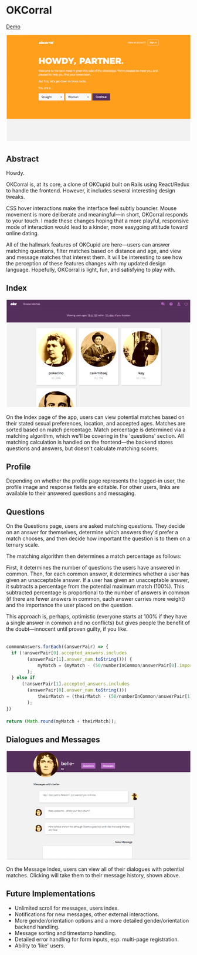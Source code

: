 # OKCorral

[Demo](https://okcorral.herokuapp.com)

![signup](app/assets/images/signin-screenshot.png)

## Abstract

Howdy.

OKCorral is, at its core, a clone of OKCupid built on Rails using React/Redux to handle the frontend. However, it includes several interesting design tweaks.

CSS hover interactions make the interface feel subtly bouncier. Mouse movement is more deliberate and meaningful—in short, OKCorral responds to your touch. I made these changes hoping that a more playful, responsive mode of interaction would lead to a kinder, more easygoing attitude toward online dating.

All of the hallmark features of OKCupid are here—users can answer matching questions, filter matches based on distance and age, and view and message matches that interest them. It will be interesting to see how the perception of these features changes with my updated design language. Hopefully, OKCorral is light, fun, and satisfying to play with.

## Index

![index](app/assets/images/index-screenshot.png)

On the Index page of the app, users can view potential matches based on their stated sexual preferences, location, and accepted ages. Matches are sorted based on match percentage. Match percentage is determined via a matching algorithm, which we'll be covering in the 'questions' section. All matching calculation is handled on the frontend—the backend stores questions and answers, but doesn't calculate matching scores.

## Profile

Depending on whether the profile page represents the logged-in user, the profile image and response fields are editable. For other users, links are available to their answered questions and messaging.

## Questions

On the Questions page, users are asked matching questions. They decide on an answer for themselves, determine which answers they'd prefer a match chooses, and then decide how important the question is to them on a ternary scale.

The matching algorithm then determines a match percentage as follows:

First, it determines the number of questions the users have answered in common. Then, for each common answer, it determines whether a user has given an unacceptable answer. If a user has given an unacceptable answer, it subtracts a percentage from the potential maximum match (100%). This subtracted percentage is proportional to the number of answers in common (if there are fewer answers in common, each answer carries more weight) and the importance the user placed on the question.

This approach is, perhaps, optimistic (everyone starts at 100% if they have a single answer in common and no conflicts) but gives people the benefit of the doubt—innocent until proven guilty, if you like.

```javascript

commonAnswers.forEach((answerPair) => {
  if (!answerPair[0].accepted_answers.includes
        (answerPair[1].answer_num.toString())) {
            myMatch = (myMatch - (50/numberInCommon/answerPair[0].importance)
        );
  } else if
      (!answerPair[1].accepted_answers.includes
        (answerPair[0].answer_num.toString()))
            theirMatch = (theirMatch - (50/numberInCommon/answerPair[1].importance)
        );
})

return (Math.round(myMatch + theirMatch));

```

## Dialogues and Messages

![messages](app/assets/images/messages-screenshot.png)

On the Message Index, users can view all of their dialogues with potential matches. Clicking will take them to their message history, shown above.

## Future Implementations

* Unlimited scroll for messages, users index.
* Notifications for new messages, other external interactions.
* More gender/orientation options and a more detailed gender/orientation backend handling.
* Message sorting and timestamp handling.
* Detailed error handling for form inputs, esp. multi-page registration.
* Ability to 'like' users.
